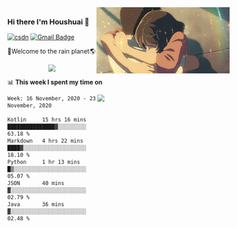 <img  align='right' height="150" src="https://github.com/LikeRainDay/LikeRainDay/blob/master/pic/img_rain_1.gif?raw=true">



### Hi there I'm Houshuai :lemon:

[![csdn](https://img.shields.io/badge/-csdn-c14438?style=flat-square&logo=c&logoColor=white)](https://blog.csdn.net/qq_15807167)
[![Gmail Badge](https://img.shields.io/badge/-gmail-c14438?style=flat-square&logo=Gmail&logoColor=white&link=mailto:houshuai0816@gmail.com)](mailto:houshuai0816@gmail.com)

🚀Welcome to the rain planet🌎

<center>
<img align='center'  src="https://source.unsplash.com/random/1200x600">
</center>

📊 **This week I spent my time on**

<img align='right'   width="300" src="https://github-readme-stats.vercel.app/api?username=LikeRainDay&show_icons=true&title_color=fff&icon_color=79ff97&text_color=9f9f9f&bg_color=151515">

<!--START_SECTION:waka-->
```text
Week: 16 November, 2020 - 23 November, 2020

Kotlin     15 hrs 16 mins  ███████████████▓░░░░░░░░░   63.18 % 
Markdown   4 hrs 22 mins   ████▓░░░░░░░░░░░░░░░░░░░░   18.10 % 
Python     1 hr 13 mins    █▒░░░░░░░░░░░░░░░░░░░░░░░   05.07 % 
JSON       40 mins         ▓░░░░░░░░░░░░░░░░░░░░░░░░   02.79 % 
Java       36 mins         ▓░░░░░░░░░░░░░░░░░░░░░░░░   02.48 % 
```
<!--END_SECTION:waka-->
